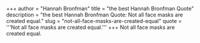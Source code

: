+++
author = "Hannah Bronfman"
title = "the best Hannah Bronfman Quote"
description = "the best Hannah Bronfman Quote: Not all face masks are created equal."
slug = "not-all-face-masks-are-created-equal"
quote = '''Not all face masks are created equal.'''
+++
Not all face masks are created equal.
